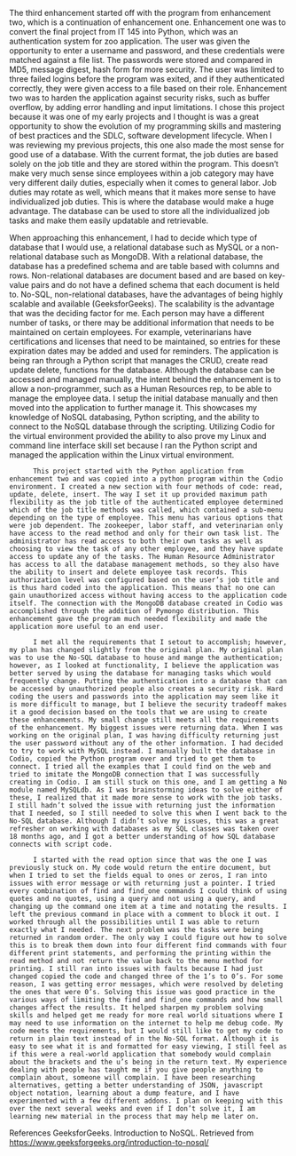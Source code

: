    The third enhancement started off with the program from enhancement two, which is a continuation of enhancement one. Enhancement one was to convert the final project from IT 145 into Python, which was an authentication system for zoo application. The user was given the opportunity to enter a username and password, and these credentials were matched against a file list. The passwords were stored and compared in MD5, message digest, hash form for more security. The user was limited to three failed logins before the program was exited, and if they authenticated correctly, they were given access to a file based on their role. Enhancement two was to harden the application against security risks, such as buffer overflow, by adding error handling and input limitations. I chose this project because it was one of my early projects and I thought is was a great opportunity to show the evolution of my programming skills and mastering of best practices and the SDLC, software development lifecycle. When I was reviewing my previous projects, this one also made the most sense for good use of a database. With the current format, the job duties are based solely on the job title and they are stored within the program. This doesn’t make very much sense since employees within a job category may have very different daily duties, especially when it comes to general labor. Job duties may rotate as well, which means that it makes more sense to have individualized job duties. This is where the database would make a huge advantage. The database can be used to store all the individualized job tasks and make them easily updatable and retrievable.

   When approaching this enhancement, I had to decide which type of database that I would use, a relational database such as MySQL or a non-relational database such as MongoDB. With a relational database, the database has a predefined schema and are table based with columns and rows. Non-relational databases are document based and are based on key-value pairs and do not have a defined schema that each document is held to. No-SQL, non-relational databases, have the advantages of being highly scalable and available (GeeksforGeeks). The scalability is the advantage that was the deciding factor for me. Each person may have a different number of tasks, or there may be additional information that needs to be maintained on certain employees. For example, veterinarians have certifications and licenses that need to be maintained, so entries for these expiration dates may be added and used for reminders. The application is being ran through a Python script that manages the CRUD, create read update delete, functions for the database. Although the database can be accessed and managed manually, the intent behind the enhancement is to allow a non-programmer, such as a Human Resources rep, to be able to manage the employee data. I setup the initial database manually and then moved into the application to further manage it. This showcases my knowledge of NoSQL databasing, Python scripting, and the ability to connect to the NoSQL database through the scripting. Utilizing Codio for the virtual environment provided the ability to also prove my Linux and command line interface skill set because I ran the Python script and managed the application within the Linux virtual environment. 
 
          This project started with the Python application from enhancement two and was copied into a python program within the Codio environment. I created a new section with four methods of code: read, update, delete, insert. The way I set it up provided maximum path flexibility as the job title of the authenticated employee determined which of the job title methods was called, which contained a sub-menu depending on the type of employee. This menu has various options that were job dependent. The zookeeper, labor staff, and veterinarian only have access to the read method and only for their own task list. The administrator has read access to both their own tasks as well as choosing to view the task of any other employee, and they have update access to update any of the tasks. The Human Resource Administrator has access to all the database management methods, so they also have the ability to insert and delete employee task records. This authorization level was configured based on the user’s job title and is thus hard coded into the application. This means that no one can gain unauthorized access without having access to the application code itself. The connection with the MongoDB database created in Codio was accomplished through the addition of Pymongo distribution. This enhancement gave the program much needed flexibility and made the application more useful to an end user.
	  
          I met all the requirements that I setout to accomplish; however, my plan has changed slightly from the original plan. My original plan was to use the No-SQL database to house and mange the authentication; however, as I looked at functionality, I believe the application was better served by using the database for managing tasks which would frequently change. Putting the authentication into a database that can be accessed by unauthorized people also creates a security risk. Hard coding the users and passwords into the application may seem like it is more difficult to manage, but I believe the security tradeoff makes it a good decision based on the tools that we are using to create these enhancements. My small change still meets all the requirements of the enhancement. My biggest issues were returning data. When I was working on the original plan, I was having difficulty returning just the user password without any of the other information. I had decided to try to work with MySQL instead. I manually built the database in Codio, copied the Python program over and tried to get them to connect. I tried all the examples that I could find on the web and tried to imitate the MongoDB connection that I was successfully creating in Codio. I am still stuck on this one, and I am getting a No module named MySQLdb. As I was brainstorming ideas to solve either of these, I realized that it made more sense to work with the job tasks. I still hadn’t solved the issue with returning just the information that I needed, so I still needed to solve this when I went back to the No-SQL database. Although I didn’t solve my issues, this was a great refresher on working with databases as my SQL classes was taken over 18 months ago, and I got a better understanding of how SQL database connects with script code. 
	  
          I started with the read option since that was the one I was previously stuck on. My code would return the entire document, but when I tried to set the fields equal to ones or zeros, I ran into issues with error message or with returning just a pointer. I tried every combination of find and find_one commands I could think of using quotes and no quotes, using a query and not using a query, and changing up the command one item at a time and notating the results. I left the previous command in place with a comment to block it out. I worked through all the possibilities until I was able to return exactly what I needed. The next problem was the tasks were being returned in random order. The only way I could figure out how to solve this is to break them down into four different find commands with four different print statements, and performing the printing within the read method and not return the value back to the menu method for printing. I still ran into issues with faults because I had just changed copied the code and changed three of the 1’s to 0’s. For some reason, I was getting error messages, which were resolved by deleting the ones that were 0’s. Solving this issue was good practice in the various ways of limiting the find and find_one commands and how small changes affect the results. It helped sharpen my problem solving skills and helped get me ready for more real world situations where I may need to use information on the internet to help me debug code. My code meets the requirements, but I would still like to get my code to return in plain text instead of in the No-SQL format. Although it is easy to see what it is and formatted for easy viewing, I still feel as if this were a real-world application that somebody would complain about the brackets and the u’s being in the return text. My experience dealing with people has taught me if you give people anything to complain about, someone will complain. I have been researching alternatives, getting a better understanding of JSON, javascript object notation, learning about a dump feature, and I have experimented with a few different addons. I plan on keeping with this over the next several weeks and even if I don’t solve it, I am learning new material in the process that may help me later on. 



References
GeeksforGeeks. Introduction to NoSQL. Retrieved from https://www.geeksforgeeks.org/introduction-to-nosql/	
